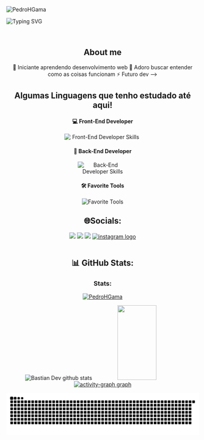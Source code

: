 <!-- VISTAS DEL PERFIL -->
<p align="left"> <img src="https://komarev.com/ghpvc/?username=PedroHGama&label=Profile%20views&color=0e75b6&style=flat" alt="PedroHGama" /> </p>

<!-- TYPING DATA -->
![Typing SVG](https://readme-typing-svg.herokuapp.com/?color=02D9F7FF&size=35&center=true&vCenter=true&width=1000&lines=Hi!👋+My+name+is+Pedro;I'm+from+Brazil;I'm+17+years-old;I'm+Web+Develop;Welcome+to+my+profile!)

<!-- BREVE DESCRIPCION -->
<div align="center">
<!-- Seção de Desenvolvedor Web centralizada com fonte aumentada -->
<br>

About me 
-----------------
 🌱 Iniciante aprendendo desenvolvimento web
 🐼 Adoro buscar entender como as coisas funcionam
 ⚡ Futuro dev
-->

<!-- Seção de linguagens estudadas -->
<div align="center">
  <h2>Algumas Linguagens que tenho estudado até aqui!</h2>

  <!-- Front-End Developer -->
  <h4><strong>💻 Front-End Developer</strong></h4>
  <img width="200px" src="https://skillicons.dev/icons?i=html,css,javascript" alt="Front-End Developer Skills" style="display: block; margin: 0 auto;">

  <!-- Back-End Developer -->
  <h4><strong>🚪 Back-End Developer</strong></h4>
  <img width="130px" src="https://skillicons.dev/icons?i=cs,dotnet" alt="Back-End Developer Skills" style="display: block; margin: 0 auto;">

  <!-- Ferramentas favoritas -->
  <h4><strong>🛠️ Favorite Tools</strong></h4>
  <img width="200px" src="https://skillicons.dev/icons?i=vscode,github,visualstudio" alt="Favorite Tools">
</div>


<!-- Redes sociais -->
## 🌐Socials:
<div> 
  <a href = "mailto:pedrogamase@gmail.com"><img src="https://img.shields.io/badge/-Gmail-%23333?style=for-the-badge&logo=gmail&logoColor=white" target="_blank"></a>
  <a href="https://www.linkedin.com/in/pedro-gamam/" target="_blank"><img src="https://img.shields.io/badge/-LinkedIn-%230077B5?style=for-the-badge&logo=linkedin&logoColor=white" target="_blank"></a> 
  <a href="https://wa.me/5579988548709" target="_blank"><img src="https://img.shields.io/badge/WhatsApp-25D366?style=for-the-badge&logo=whatsapp&logoColor=white" target="_blank"></a> 
  <a href="https://www.instagram.com/eipedrogama/" target="_blank">
    <img src="https://img.shields.io/static/v1?message=Instagram&logo=instagram&label=&color=E4405F&logoColor=white&labelColor=&style=for-the-badge" alt="instagram logo" /> </a>
</div>

<br>

 ## 📊 GitHub Stats:
<!-- TROFEOS GITHUB -->
<h3 align="center">Stats:</h3>
<p align="center"> <a href="https://github.com/ryo-ma/github-profile-trophy"><img src="https://github-profile-trophy.vercel.app/?username=PedroHGama&theme=dracula&column=-1" alt="PedroHGama" /></a> </p>

<!-- STATS Y LENGUAJES MAS USADOS -->
<div align="center">  
  <img width="53%" height="195px" src="https://github-readme-stats.vercel.app/api?username=PedroHGama&show_icons=true&count_private=true&hide_border=true&title_color=F776C0&icon_color=02D9F7FF&text_color=6594E2&bg_color=0d1117" alt="Bastian Dev github stats" /> 
  
  <img width="45%" height="195px" src="https://github-readme-stats.vercel.app/api/top-langs/?username=PedroHGama&layout=compact&hide_border=true&title_color=F776C0&text_color=6594E2&bg_color=0d1117" />
   <a href="https://github.com/PedroHGama">

  <img src="https://github-readme-activity-graph.vercel.app/graph?username=PedroHGama&radius=16&theme=dracula&area=true&order=5&custom_title=Contribution%20Chart" height="300" alt="activity-graph graph"  />
</div>




![Snake animation](https://github.com/daniellimapro/daniellimapro/blob/output/github-contribution-grid-snake.svg)

